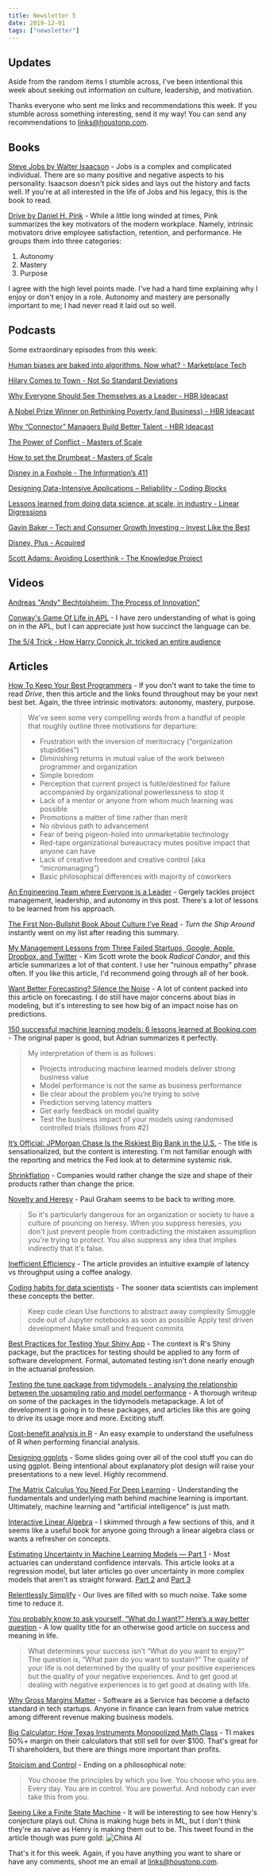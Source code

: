 ```yaml
---
title: Newsletter 5
date: 2019-12-01
tags: ["newsletter"]
---
```


## Updates

Aside from the random items I stumble across, I've been intentional this week about seeking out information on culture, leadership, and motivation.

Thanks everyone who sent me links and recommendations this week. If you stumble across something interesting, send it my way! You can send any recommendations to [links@houstonp.com](mailto:links@houstonp.com).

<!--more-->

## Books

[Steve Jobs by Walter Isaacson](https://smile.amazon.com/Steve-Jobs-Walter-Isaacson/dp/1451648537?sa-no-redirect=1) - Jobs is a complex and complicated individual. There are so many positive and negative aspects to his personality. Isaacson doesn't pick sides and lays out the history and facts well. If you're at all interested in the life of Jobs and his legacy, this is the book to read.

[Drive by Daniel H. Pink](https://smile.amazon.com/Drive-Surprising-Truth-About-Motivates/dp/1594484805?sa-no-redirect=1) - While a little long winded at times, Pink summarizes the key motivators of the modern workplace. Namely, intrinsic motivators drive employee satisfaction, retention, and performance. He groups them into three categories:

1. Autonomy
2. Mastery
3. Purpose

I agree with the high level points made. I've had a hard time explaining why I enjoy or don't enjoy in a role. Autonomy and mastery are personally important to me; I had never read it laid out so well.

## Podcasts

Some extraordinary episodes from this week:

[Human biases are baked into algorithms. Now what? - Marketplace Tech](https://www.marketplace.org/shows/marketplace-tech/human-biases-are-baked-into-algorithms-now-what/)

[Hilary Comes to Town - Not So Standard Deviations](http://nssdeviations.com/92-hilary-comes-to-town)

[Why Everyone Should See Themselves as a Leader - HBR Ideacast](https://hbr.org/ideacast/2017/08/why-everyone-should-see-themselves-as-a-leader.html)

[A Nobel Prize Winner on Rethinking Poverty (and Business) - HBR Ideacast](https://hbr.org/ideacast/2019/11/a-nobel-prize-winner-on-rethinking-poverty-and-business)

[Why “Connector” Managers Build Better Talent - HBR Ideacast](https://hbr.org/ideacast/2019/11/why-connector-managers-build-better-talent)

[The Power of Conflict - Masters of Scale](https://mastersofscale.com/ray-dalio-the-power-of-conflict/)

[How to set the Drumbeat - Masters of Scale](https://mastersofscale.com/jeff-weiner-how-to-set-the-drumbeat/)

[Disney in a Foxhole - The Information’s 411](https://www.theinformation.com/articles/the-informations-411-disney-in-a-foxhole)

[Designing Data-Intensive Applications – Reliability - Coding Blocks](https://www.codingblocks.net/podcast/designing-data-intensive-applications-reliability/)

[Lessons learned from doing data science, at scale, in industry - Linear Digressions](http://lineardigressions.com/episodes/2019/10/24/lessons-learned-from-doing-data-science-at-scale-in-industry)

[Gavin Baker – Tech and Consumer Growth Investing – Invest Like the Best](http://investorfieldguide.com/baker/)

[Disney, Plus - Acquired](https://www.acquired.fm/episodes/disney-plus)

[Scott Adams: Avoiding Loserthink - The Knowledge Project](https://fs.blog/scott-adams/)

## Videos

[Andreas "Andy" Bechtolsheim: The Process of Innovation"](https://youtu.be/08frKEAtav4)

[Conway's Game Of Life in APL](https://www.youtube.com/watch?v=a9xAKttWgP4) - I have zero understanding of what is going on in the APL, but I can appreciate just how succinct the language can be.

[The 5/4 Trick - How Harry Connick Jr. tricked an entire audience](https://www.youtube.com/watch?v=4hYYgz-AJKU)

## Articles

[How To Keep Your Best Programmers](https://daedtech.com/how-to-keep-your-best-programmers/?utm_source=share&utm_medium=ios_app&utm_name=iossmf) - If you don't want to take the time to read <i>Drive</i>, then this article and the links found throughout may be your next best bet. Again, the three intrinsic motivators: autonomy, mastery, purpose.

> We’ve seen some very compelling words from a handful of people that roughly outline three motivations for departure:
>
> - Frustration with the inversion of meritocracy (“organization stupidities”)
> - Diminishing returns in mutual value of the work between programmer and organization
> - Simple boredom
> - Perception that current project is futile/destined for failure accompanied by organizational powerlessness to stop it
> - Lack of a mentor or anyone from whom much learning was possible
> - Promotions a matter of time rather than merit
> - No obvious path to advancement
> - Fear of being pigeon-holed into unmarketable technology
> - Red-tape organizational bureaucracy mutes positive impact that anyone can have
> - Lack of creative freedom and creative control (aka “micromanaging”)
> - Basic philosophical differences with majority of coworkers

[An Engineering Team where Everyone is a Leader](https://blog.pragmaticengineer.com/a-team-where-everyone-is-a-leader/) - Gergely tackles project management, leadership, and autonomy in this post. There's a lot of lessons to be learned from his approach.

[The First Non-Bullshit Book About Culture I’ve Read](https://zwischenzugs.com/2019/11/27/the-first-non-bullshit-book-about-culture-ive-read/) - <i>Turn the Ship Around</i> instantly went on my list after reading this summary.

[My Management Lessons from Three Failed Startups, Google, Apple, Dropbox, and Twitter]() - Kim Scott wrote the book <i>Radical Candor</i>, and this article summarizes a lot of that content. I use her "ruinous empathy" phrase often. If you like this article, I'd recommend going through all of her book.

[Want Better Forecasting? Silence the Noise](https://knowledge.wharton.upenn.edu/article/want-better-forecasting-silence-the-noise/) - A lot of content packed into this article on forecasting. I do still have major concerns about bias in modeling, but it's interesting to see how big of an impact noise has on predictions.

[150 successful machine learning models: 6 lessons learned at Booking.com](https://blog.acolyer.org/2019/10/07/150-successful-machine-learning-models/) - The original paper is good, but Adrian summarizes it perfectly. 

> My interpretation of them is as follows:
>
> - Projects introducing machine learned models deliver strong business value
> - Model performance is not the same as business performance
> - Be clear about the problem you’re trying to solve
> - Prediction serving latency matters
> - Get early feedback on model quality
> - Test the business impact of your models using randomised controlled trials (follows from #2)

[It’s Official: JPMorgan Chase Is the Riskiest Big Bank in the U.S.](https://wallstreetonparade.com/2019/11/its-official-jpmorgan-chase-is-the-riskiest-big-bank-in-the-u-s/) - The title is sensationalized, but the content is interesting. I'm not familiar enough with the reporting and metrics the Fed look at to determine systemic risk.

[Shrinkflation](https://en.m.wikipedia.org/wiki/Shrinkflation) - Companies would rather change the size and shape of their products rather than change the price.

[Novelty and Heresy](http://paulgraham.com/nov.html) - Paul Graham seems to be back to writing more.

> So it's particularly dangerous for an organization or society to have a culture of pouncing on heresy. When you suppress heresies, you don't just prevent people from contradicting the mistaken assumption you're trying to protect. You also suppress any idea that implies indirectly that it's false.

[Inefficient Efficiency](https://medium.com/@kentbeck_7670/inefficient-efficiency-5b3ab5294791) - The article provides an intuitive example of latency vs throughput using a coffee analogy.

[Coding habits for data scientists](https://www.thoughtworks.com/insights/blog/coding-habits-data-scientists) - The sooner data scientists can implement these concepts the better.

> ​Keep code clean
> Use functions to abstract away complexity
> Smuggle code out of Jupyter notebooks as soon as possible
> Apply test driven development
> Make small and frequent commits

[Best Practices for Testing Your Shiny App](https://appsilon.com/super-solutions-for-shiny-architecture-5-automated-tests/?nabe=4634331497365504:0) - The context is R's Shiny package, but the practices for testing should be applied to any form of software development. Formal, automated testing isn't done nearly enough in the actuarial profession.

[Testing the tune package from tidymodels - analysing the relationship between the upsampling ratio and model performance](https://konradsemsch.netlify.com/2019/10/testing-the-tune-package-from-tidymodels-analysing-the-relationship-between-the-upsampling-ratio-and-model-performance/) - A thorough writeup on some of the packages in the tidymodels metapackage. A lot of development is going in to these packages, and articles like this are going to drive its usage more and more. Exciting stuff.

[Cost-benefit analysis in R](http://freerangestats.info/blog/2019/11/24/cost-benefit-analysis) - An easy example to understand the usefulness of R when performing financial analysis.

[Designing ggplots](https://designing-ggplots.netlify.com/#1) - Some slides going over all of the cool stuff you can do using ggplot. Being intentional about explanatory plot design will raise your presentations to a new level. Highly recommend.

[The Matrix Calculus You Need For Deep Learning](https://explained.ai/matrix-calculus/index.html) - Understanding the fundamentals and underlying math behind machine learning is important. Ultimately, machine learning and "artificial intelligence" is just math.

[Interactive Linear Algebra](https://textbooks.math.gatech.edu/ila/index2.html) - I skimmed through a few sections of this, and it seems like a useful book for anyone going through a linear algebra class or wants a refresher on concepts.

[Estimating Uncertainty in Machine Learning Models — Part 1](https://www.comet.ml/blog/?p=662) - Most actuaries can understand confidence intervals. This article looks at a regression model, but later articles go over uncertainty in more complex models that aren't as straight forward. [Part 2](https://medium.com/comet-ml/estimating-uncertainty-in-machine-learning-models-part-2-8711c832cc15) and [Part 3](https://www.comet.ml/blog/?p=734)

[Relentlessly Simplify](https://den.dev/blog/relentlessly-simplify/) - Our lives are filled with so much noise. Take some time to reduce it.

[You probably know to ask yourself, “What do I want?” Here’s a way better question](https://getpocket.com/explore/item/you-probably-know-to-ask-yourself-what-do-i-want-here-s-a-way-better-question) - A low quality title for an otherwise good article on success and meaning in life.

> What determines your success isn’t “What do you want to enjoy?” The question is, “What pain do you want to sustain?” The quality of your life is not determined by the quality of your positive experiences but the quality of your negative experiences. And to get good at dealing with negative experiences is to get good at dealing with life.

[Why Gross Margins Matter](https://twosigmaventures.com/blog/article/why-gross-margins-matter/) - Software as a Service has become a defacto standard in tech startups. Anyone in finance can learn from value metrics among different revenue making business models.

[Big Calculator: How Texas Instruments Monopolized Math Class](https://gen.medium.com/big-calculator-how-texas-instruments-monopolized-math-class-67ee165045dc) - TI makes 50%+ margin on their calculators that still sell for over $100. That's great for TI shareholders, but there are things more important than profits.

[Stoicism and Control](https://bob.blog/2019/11/24/stoicism-and-control/) - Ending on a philosophical note:

> You choose the principles by which you live. You choose who you are. Every day. You are in control. You are powerful. And nobody can ever take this from you.

[Seeing Like a Finite State Machine](http://crookedtimber.org/2019/11/25/seeing-like-a-finite-state-machine/) - It will be interesting to see how Henry's conjecture plays out. China is making huge bets in ML, but I don't think they're as naive as Henry is making them out to be. This tweet found in the article though was pure gold:
![China AI](http://crookedtimber.org/wp-content/uploads/2019/11/Screenshot-2019-11-25-10.38.08.png)

That's it for this week. Again, if you have anything you want to share or have any comments, shoot me an email at [links@houstonp.com](mailto:links@houstonp.com).